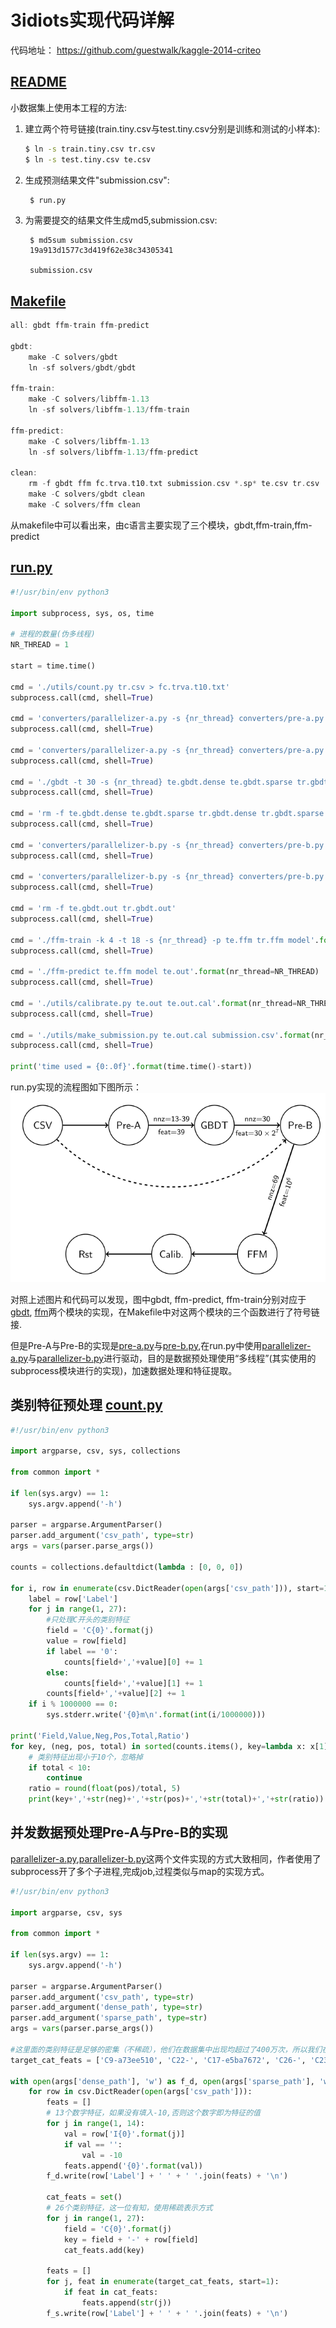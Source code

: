 # 3idiots实现代码详解

代码地址：  https://github.com/guestwalk/kaggle-2014-criteo

## [README](src/README)

小数据集上使用本工程的方法:
1. 建立两个符号链接(train.tiny.csv与test.tiny.csv分别是训练和测试的小样本):
     ```bash
     $ ln -s train.tiny.csv tr.csv
     $ ln -s test.tiny.csv te.csv
     ```

2. 生成预测结果文件"submission.csv":
    ```bash
     $ run.py
    ```
3. 为需要提交的结果文件生成md5,submission.csv:
    ```
     $ md5sum submission.csv
     19a913d1577c3d419f62e38c34305341  

     submission.csv
    ```

## [Makefile](src/Makefile)
```c
all: gbdt ffm-train ffm-predict

gbdt:
	make -C solvers/gbdt
	ln -sf solvers/gbdt/gbdt

ffm-train:
	make -C solvers/libffm-1.13
	ln -sf solvers/libffm-1.13/ffm-train

ffm-predict:
	make -C solvers/libffm-1.13
	ln -sf solvers/libffm-1.13/ffm-predict

clean:
	rm -f gbdt ffm fc.trva.t10.txt submission.csv *.sp* te.csv tr.csv
	make -C solvers/gbdt clean
	make -C solvers/ffm clean
```
从makefile中可以看出来，由c语言主要实现了三个模块，gbdt,ffm-train,ffm-predict

## [run.py](src/run.py)

```python
#!/usr/bin/env python3

import subprocess, sys, os, time

# 进程的数量(伪多线程)
NR_THREAD = 1

start = time.time()

cmd = './utils/count.py tr.csv > fc.trva.t10.txt'
subprocess.call(cmd, shell=True)

cmd = 'converters/parallelizer-a.py -s {nr_thread} converters/pre-a.py tr.csv tr.gbdt.dense tr.gbdt.sparse'.format(nr_thread=NR_THREAD)
subprocess.call(cmd, shell=True)

cmd = 'converters/parallelizer-a.py -s {nr_thread} converters/pre-a.py te.csv te.gbdt.dense te.gbdt.sparse'.format(nr_thread=NR_THREAD)
subprocess.call(cmd, shell=True)

cmd = './gbdt -t 30 -s {nr_thread} te.gbdt.dense te.gbdt.sparse tr.gbdt.dense tr.gbdt.sparse te.gbdt.out tr.gbdt.out'.format(nr_thread=NR_THREAD)
subprocess.call(cmd, shell=True)

cmd = 'rm -f te.gbdt.dense te.gbdt.sparse tr.gbdt.dense tr.gbdt.sparse'
subprocess.call(cmd, shell=True)

cmd = 'converters/parallelizer-b.py -s {nr_thread} converters/pre-b.py tr.csv tr.gbdt.out tr.ffm'.format(nr_thread=NR_THREAD)
subprocess.call(cmd, shell=True)

cmd = 'converters/parallelizer-b.py -s {nr_thread} converters/pre-b.py te.csv te.gbdt.out te.ffm'.format(nr_thread=NR_THREAD)
subprocess.call(cmd, shell=True)

cmd = 'rm -f te.gbdt.out tr.gbdt.out'
subprocess.call(cmd, shell=True)

cmd = './ffm-train -k 4 -t 18 -s {nr_thread} -p te.ffm tr.ffm model'.format(nr_thread=NR_THREAD)
subprocess.call(cmd, shell=True)

cmd = './ffm-predict te.ffm model te.out'.format(nr_thread=NR_THREAD)
subprocess.call(cmd, shell=True)

cmd = './utils/calibrate.py te.out te.out.cal'.format(nr_thread=NR_THREAD)
subprocess.call(cmd, shell=True)

cmd = './utils/make_submission.py te.out.cal submission.csv'.format(nr_thread=NR_THREAD)
subprocess.call(cmd, shell=True)

print('time used = {0:.0f}'.format(time.time()-start))
```
run.py实现的流程图如下图所示：
![img](../img/3idiot.png)


对照上述图片和代码可以发现，图中gbdt, ffm-predict, ffm-train分别对应于[gbdt](src/solvers/gbdt), [ffm](src/solvers/libffm-1.13)两个模块的实现，在Makefile中对这两个模块的三个函数进行了符号链接.

但是Pre-A与Pre-B的实现是[pre-a.py](src/converters/pre-a.py)与[pre-b.py](src/converters/pre-b.py),在run.py中使用[parallelizer-a.py](src/converters/parallelizer-a.py)与[parallelizer-b.py](src/converters/parallelizer-b.py)进行驱动，目的是数据预处理使用“多线程”(其实使用的subprocess模块进行的实现)，加速数据处理和特征提取。


## 类别特征预处理 [count.py](src/utils/count.py)

```python
#!/usr/bin/env python3

import argparse, csv, sys, collections

from common import *

if len(sys.argv) == 1:
    sys.argv.append('-h')

parser = argparse.ArgumentParser()
parser.add_argument('csv_path', type=str)
args = vars(parser.parse_args())

counts = collections.defaultdict(lambda : [0, 0, 0])

for i, row in enumerate(csv.DictReader(open(args['csv_path'])), start=1):
    label = row['Label']
    for j in range(1, 27):
        #只处理C开头的类别特征
        field = 'C{0}'.format(j)
        value = row[field]
        if label == '0':
            counts[field+','+value][0] += 1
        else:
            counts[field+','+value][1] += 1
        counts[field+','+value][2] += 1
    if i % 1000000 == 0:
        sys.stderr.write('{0}m\n'.format(int(i/1000000)))

print('Field,Value,Neg,Pos,Total,Ratio')
for key, (neg, pos, total) in sorted(counts.items(), key=lambda x: x[1][2]):
    # 类别特征出现小于10个，忽略掉
    if total < 10:
        continue
    ratio = round(float(pos)/total, 5)
    print(key+','+str(neg)+','+str(pos)+','+str(total)+','+str(ratio))
```


## 并发数据预处理Pre-A与Pre-B的实现
[parallelizer-a.py](src/converters/parallelizer-a.py),[parallelizer-b.py](src/converters/parallelizer-b.py)这两个文件实现的方式大致相同，作者使用了subprocess开了多个子进程,完成job,过程类似与map的实现方式。



```python
#!/usr/bin/env python3

import argparse, csv, sys

from common import *

if len(sys.argv) == 1:
    sys.argv.append('-h')

parser = argparse.ArgumentParser()
parser.add_argument('csv_path', type=str)
parser.add_argument('dense_path', type=str)
parser.add_argument('sparse_path', type=str)
args = vars(parser.parse_args())

#这里面的类别特征是足够的密集（不稀疏），他们在数据集中出现均超过了400万次，所以我们在GBDT的训练中带有这些特征，这里应该为作者数据分析的结果
target_cat_feats = ['C9-a73ee510', 'C22-', 'C17-e5ba7672', 'C26-', 'C23-32c7478e', 'C6-7e0ccccf', 'C14-b28479f6', 'C19-21ddcdc9', 'C14-07d13a8f', 'C10-3b08e48b', 'C6-fbad5c96', 'C23-3a171ecb', 'C20-b1252a9d', 'C20-5840adea', 'C6-fe6b92e5', 'C20-a458ea53', 'C14-1adce6ef', 'C25-001f3601', 'C22-ad3062eb', 'C17-07c540c4', 'C6-', 'C23-423fab69', 'C17-d4bb7bd8', 'C2-38a947a1', 'C25-e8b83407', 'C9-7cc72ec2']

with open(args['dense_path'], 'w') as f_d, open(args['sparse_path'], 'w') as f_s:
    for row in csv.DictReader(open(args['csv_path'])):
        feats = []
        # 13个数字特征，如果没有填入-10,否则这个数字即为特征的值
        for j in range(1, 14):
            val = row['I{0}'.format(j)]
            if val == '':
                val = -10
            feats.append('{0}'.format(val))
        f_d.write(row['Label'] + ' ' + ' '.join(feats) + '\n')

        cat_feats = set()
        # 26个类别特征，这一位有知，使用稀疏表示方式
        for j in range(1, 27):
            field = 'C{0}'.format(j)
            key = field + '-' + row[field]
            cat_feats.add(key)

        feats = []
        for j, feat in enumerate(target_cat_feats, start=1):
            if feat in cat_feats:
                feats.append(str(j))
        f_s.write(row['Label'] + ' ' + ' '.join(feats) + '\n')
```
